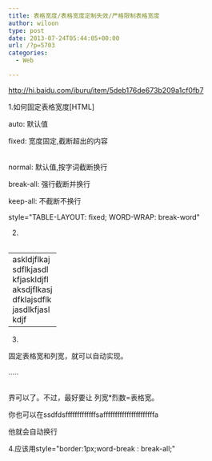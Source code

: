 ```yaml
---
title: 表格宽度/表格宽度定制失效/严格限制表格宽度
author: wiloon
type: post
date: 2013-07-24T05:44:05+00:00
url: /?p=5703
categories:
  - Web

---
```

<http://hi.baidu.com/iburu/item/5deb176de673b209a1cf0fb7>

1.如何固定表格宽度[HTML]
  
<TABLE style="table-layout: auto | fixed">
  
auto: 默认值
  
fixed: 宽度固定,截断超出的内容

<TABLE style="word-break: normal | break-all | keep-all">
  
normal: 默认值,按字词截断换行
  
break-all: 强行截断并换行
  
keep-all: 不截断不换行

style="TABLE-LAYOUT: fixed; WORD-WRAP: break-word"

2.

<table style="word-break:break-all" width=200>
  
<tr><td>askldjflkajsdflkjasdlkfjaskldjflaksdjflkasjdfklajsdflkjasdlkfjaslkdjf</td></tr>
  
</table>

3.

固定表格宽和列宽，就可以自动实现。
  
<style>
  
table{width:800px}
  
td{width:80px}
  
</style>
  
<table>.....</table>

界可以了。不过，最好要让 列宽*烈数=表格宽。
  
你也可以在<td style="width:80px">ssdfdsfffffffffffffsaffffffffffffffffffffffa</td>

他就会自动换行

4.应该用style="border:1px;word-break : break-all;"